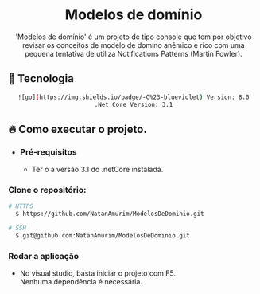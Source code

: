 <div align="center">
    <h1>Modelos de domínio</h1>
</div>

<div align="center">

'Modelos de domínio' é um projeto de tipo console que tem por objetivo revisar os conceitos de modelo de domíno anêmico e rico com uma pequena tentativa de utiliza Notifications Patterns (Martin Fowler).
</div>

## 🚀 Tecnologia

<div align="center">

```sh
![go](https://img.shields.io/badge/-C%23-blueviolet) Version: 8.0
.Net Core Version: 3.1
```

</div>

## 🔥 Como executar o projeto.

- ### Pré-requisitos

    - Ter o a versão 3.1 do .netCore instalada.

### Clone o repositório:

```sh
# HTTPS
  $ https://github.com/NatanAmurim/ModelosDeDominio.git
```

```sh
# SSH
  $ git@github.com:NatanAmurim/ModelosDeDominio.git
```

### Rodar a aplicação

- No visual studio, basta iniciar o projeto com F5.  
Nenhuma dependência é necessária.
 
